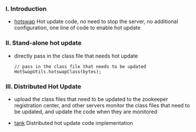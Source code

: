 ### Ⅰ. Introduction

- [hotswap](https://github.com/zfoo-project/zfoo/blob/main/hotswap/README.md) Hot update code, no need to stop the
  server, no additional configuration, one line of code to enable hot update

### Ⅱ. Stand-alone hot update

- directly pass in the class file that needs hot update
    ```
    // pass in the class file that needs to be updated
    HotSwapUtils.hotswapClass(bytes);
    ```

### Ⅲ. Distributed Hot Update

- upload the class files that need to be updated to the zookeeper registration center, and other servers monitor the
  class files that need to be updated, and update the code when they are monitored

- [tank](https://github.com/zfoo-project/tank-game-server/blob/main/common/src/main/java/com/zfoo/tank/common/util/HotUtils.java)
  Distributed hot update code implementation
